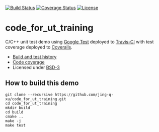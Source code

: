 [![Build Status](https://travis-ci.org/jing-q-xu/code_for_ut_training.svg?branch=master)](https://travis-ci.org/jing-q-xu/code_for_ut_training/builds)
[![Coverage Status](https://coveralls.io/repos/jing-q-xu/code_for_ut_training/badge.png?branch=master)](https://coveralls.io/r/jing-q-xu/code_for_ut_training?branch=master)
[![License](https://img.shields.io/badge/license-%20BSD--3-blue.svg)](../master/LICENSE)


code_for_ut_training
==========

C/C++ unit test demo using [Google Test](https://code.google.com/p/googletest) deployed to
[Travis-CI](https://travis-ci.org/jing-q-xu/code_for_ut_training/builds) with test coverage
deployed to [Coveralls](https://coveralls.io/r/jing-q-xu/code_for_ut_training).

- [Build and test history](https://travis-ci.org/jing-q-xu/code_for_ut_training/builds)
- [Code coverage](https://coveralls.io/r/jing-q-xu/code_for_ut_training)
- Licensed under [BSD-3](../master/LICENSE)


## How to build this demo

```
git clone --recursive https://github.com/jing-q-xu/code_for_ut_training.git
cd code_for_ut_training
mkdir build
cd build
cmake ..
make -j
make test
```
